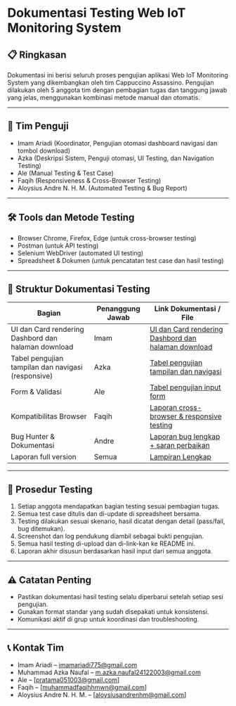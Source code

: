# Dokumentasi Testing Web IoT Monitoring System

## 📋 Ringkasan
Dokumentasi ini berisi seluruh proses pengujian aplikasi Web IoT Monitoring System yang dikembangkan oleh tim Cappuccino Assassino. Pengujian dilakukan oleh 5 anggota tim dengan pembagian tugas dan tanggung jawab yang jelas, menggunakan kombinasi metode manual dan otomatis.

---

## 📌 Tim Penguji  
- Imam Ariadi (Koordinator, Pengujian otomasi dashboard navigasi dan tombol download)  
- Azka (Deskripsi Sistem, Penguji otomasi, UI Testing, dan Navigation Testing)  
- Ale (Manual Testing & Test Case)  
- Faqih (Responsiveness & Cross-Browser Testing)  
- Aloysius Andre N. H. M. (Automated Testing & Bug Report)

---

## 🛠️ Tools dan Metode Testing  
- Browser Chrome, Firefox, Edge (untuk cross-browser testing)  
- Postman (untuk API testing)  
- Selenium WebDriver (automated UI testing)  
- Spreadsheet & Dokumen (untuk pencatatan test case dan hasil testing)  

---

## 📑 Struktur Dokumentasi Testing

| Bagian                           | Penanggung Jawab | Link Dokumentasi / File          |
|---------------------------------|------------------|---------------------------------|
| UI dan Card rendering Dashbord dan halaman download | Imam             | [UI dan Card rendering Dashbord dan halaman download](https://drive.google.com/file/d/1eJkcl_K06fNl3JDvciVui5cdd1kz8L12/view?usp=sharing) |
| Tabel pengujian tampilan dan navigasi (responsive)  | Azka             | [Tabel pengujian tampilan dan navigasi](https://docs.google.com/spreadsheets/d/1DX0mC8nfeH5n24itAdtZEnBuNX9IBJz7il7pLXlpDFg/edit?gid=0#gid=0)                |
| Form & Validasi  | Ale              | [Tabel pengujian input form](https://docs.google.com/spreadsheets/d/1intYL9rQLqzdAhwU4iNdI0d-_VlWMMUtBp7Nkrvcf-s/edit?usp=sharing)                  |
| Kompatibilitas Browser  | Faqih            | [Laporan cross-browser & responsive testing](LINK_DOC_FAQIH)            |
| Bug Hunter & Dokumentasi  | Andre            | [Laporan bug lengkap + saran perbaikan](LINK_DOC_ANDRE)           |
| Laporan full version                       | Semua            | [Lampiran Lengkap](https://docs.google.com/document/d/192Gv3a3DJxLqIDMMazt0a27H8FjmIuQEaI0Q39vx5Ow/edit?usp=sharing)                  |

---

## 📌 Prosedur Testing  
1. Setiap anggota mendapatkan bagian testing sesuai pembagian tugas.  
2. Semua test case ditulis dan di-update di spreadsheet bersama.  
3. Testing dilakukan sesuai skenario, hasil dicatat dengan detail (pass/fail, bug ditemukan).  
4. Screenshot dan log pendukung diambil sebagai bukti pengujian.  
5. Semua hasil testing di-upload dan di-link-kan ke README ini.  
6. Laporan akhir disusun berdasarkan hasil input dari semua anggota.

---

## ⚠️ Catatan Penting  
- Pastikan dokumentasi hasil testing selalu diperbarui setelah setiap sesi pengujian.  
- Gunakan format standar yang sudah disepakati untuk konsistensi.  
- Komunikasi aktif di grup untuk koordinasi dan troubleshooting.

---

## 📞 Kontak Tim  
- Imam Ariadi – imamariadi775@gmail.com  
- Muhammad Azka Naufal – m.azka.naufal24122003@gmail.com
- Ale – [pratama051003@gmail.com]  
- Faqih – [muhammadfaqihhmwn@gmail.com]  
- Aloysius Andre N. H. M. – [aloysiusandrenhm@gmail.com]  

